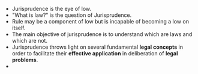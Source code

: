 - Jurisprudence is the eye of low.
- "What is law?" is the question of Jurisprudence.
- Rule may be a component of low but is incapable of becoming a low on itself.
- The main objective of jurisprudence is to understand which are laws and which are not.
- Jurisprudence throws light on several fundamental **legal concepts** in order to facilitate their **effective application** in deliberation of **legal problems**.
- 